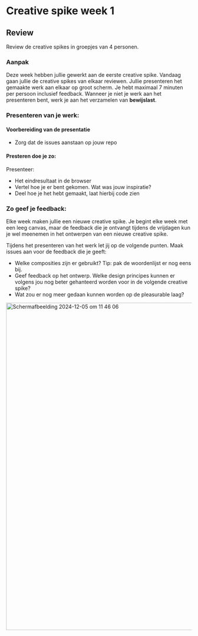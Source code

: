 # Creative spike week 1

## Review

Review de creative spikes in groepjes van 4 personen. 

### Aanpak

Deze week hebben jullie gewerkt aan de eerste creative spike. Vandaag gaan jullie de creative spikes van elkaar reviewen. Jullie presenteren het gemaakte werk aan elkaar op groot scherm. Je hebt maximaal 7 minuten per persoon inclusief feedback. Wanneer je niet je werk aan het presenteren bent, werk je aan het verzamelen van **bewijslast**. 

### Presenteren van je werk: 

#### Voorbereiding van de presentatie

- Zorg dat de issues aanstaan op jouw repo

#### Presteren doe je zo:

Presenteer:
- Het eindresultaat in de browser
- Vertel hoe je er bent gekomen. Wat was jouw inspiratie?
- Deel hoe je het hebt gemaakt, laat hierbij code zien

### Zo geef je feedback:

Elke week maken jullie een nieuwe creative spike. Je begint elke week met een leeg canvas, maar de feedback die je ontvangt tijdens de vrijdagen kun je wel meenemen in het ontwerpen van een nieuwe creative spike. 

Tijdens het presenteren van het werk let jij op de volgende punten. Maak issues aan voor de feedback die je geeft:
- Welke composities zijn er gebruikt? Tip: pak de woordenlijst er nog eens bij.
- Geef feedback op het ontwerp. Welke design principes kunnen er volgens jou nog beter gehanteerd worden voor in de volgende creative spike? 
- Wat zou er nog meer gedaan kunnen worden op de pleasurable laag?


<img width="887" alt="Scherm­afbeelding 2024-12-05 om 11 46 06" src="https://github.com/user-attachments/assets/19696f26-93b1-4275-8dcc-2e56a3b06fa2">
